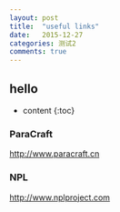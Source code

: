 ```yaml
---
layout: post
title:  "useful links"
date:   2015-12-27
categories: 测试2
comments: true
---
```


## hello

* content
{:toc}

### ParaCraft
http://www.paracraft.cn

### NPL
http://www.nplproject.com
